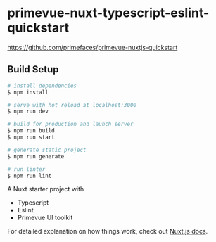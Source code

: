 # primevue-nuxt-typescript-eslint-quickstart

https://github.com/primefaces/primevue-nuxtjs-quickstart

## Build Setup

```bash
# install dependencies
$ npm install

# serve with hot reload at localhost:3000
$ npm run dev

# build for production and launch server
$ npm run build
$ npm run start

# generate static project
$ npm run generate

# run linter
$ npm run lint
```

A Nuxt starter project with

  * Typescript
  * Eslint  
  * Primevue UI toolkit

For detailed explanation on how things work, check out [Nuxt.js docs](https://nuxtjs.org).
